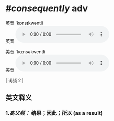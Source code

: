 # ***\#consequently*** adv
英音 'kɒnsɪkwəntli  
英音
<audio src="./media/consequently-B.aac" controls="controls"></audio>

美音 'kɑːnsəkwentli  
美音
<audio src="./media/consequently.aac" controls="controls"></audio>



| 词频 2 |  

英文释义
---
### 1.*高义频：* **结果；因此；所以 (as a result)**  


